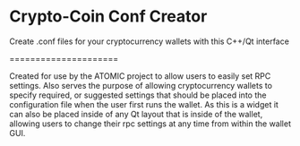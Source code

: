 Crypto-Coin Conf Creator
=====================

Create .conf files for your cryptocurrency wallets with this C++/Qt interface

=====================

Created for use by the ATOMIC project to allow users to easily set RPC settings.
Also serves the purpose of allowing cryptocurrency wallets to specify required,
or suggested settings that should be placed into the configuration file when the 
user first runs the wallet. As this is a widget it can also be placed inside of 
any Qt layout that is inside of the wallet, allowing users to change their rpc
settings at any time from within the wallet GUI.
